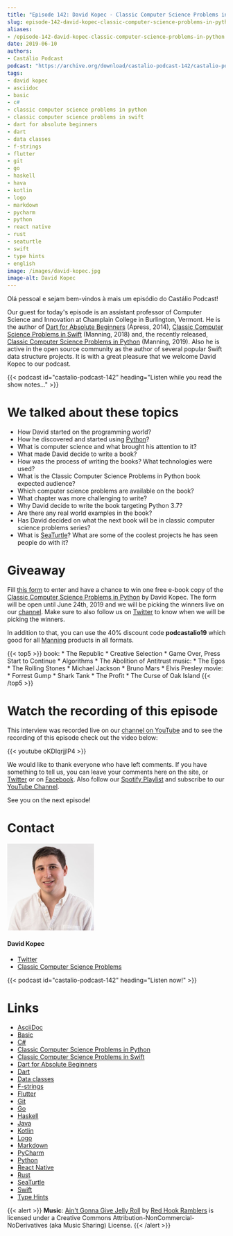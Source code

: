 ```yaml
---
title: "Episode 142: David Kopec - Classic Computer Science Problems in Python"
slug: episode-142-david-kopec-classic-computer-science-problems-in-python
aliases:
- /episode-142-david-kopec-classic-computer-science-problems-in-python.html
date: 2019-06-10
authors:
- Castálio Podcast
podcast: "https://archive.org/download/castalio-podcast-142/castalio-podcast-142.mp3"
tags:
- david kopec
- asciidoc
- basic
- c#
- classic computer science problems in python
- classic computer science problems in swift
- dart for absolute beginners
- dart
- data classes
- f-strings
- flutter
- git
- go
- haskell
- hava
- kotlin
- logo
- markdown
- pycharm
- python
- react native
- rust
- seaturtle
- swift
- type hints
- english
image: /images/david-kopec.jpg
image-alt: David Kopec
---
```


Olá pessoal e sejam bem-vindos à mais um episódio do Castálio Podcast!

Our guest for today\'s episode is an assistant professor of Computer Science
and Innovation at Champlain College in Burlington, Vermont. He is the author of
[Dart for Absolute Beginners](https://www.apress.com/us/book/9781430264811)
(Apress, 2014), [Classic Computer Science Problems in
Swift](https://www.manning.com/books/classic-computer-science-problems-in-swift)
(Manning, 2018) and, the recently released, [Classic Computer Science Problems
in
Python](https://www.manning.com/books/classic-computer-science-problems-in-python)
(Manning, 2019). Also he is active in the open source community as the author
of several popular Swift data structure projects. It is with a great pleasure
that we welcome David Kopec to our podcast.

<div class="clearfix"></div>

{{< podcast id="castalio-podcast-142" heading="Listen while you read the show notes..." >}}

# We talked about these topics

- How David started on the programming world?
- How he discovered and started using
    [Python](https://www.python.org/)?
- What is computer science and what brought his attention to it?
- What made David decide to write a book?
- How was the process of writing the books? What technologies were
    used?
- What is the Classic Computer Science Problems in Python book
    expected audience?
- Which computer science problems are available on the book?
- What chapter was more challenging to write?
- Why David decide to write the book targeting Python 3.7?
- Are there any real world examples in the book?
- Has David decided on what the next book will be in classic computer
    science problems series?
- What is [SeaTurtle](http://www.oaksnow.com/seaturtle/)? What are
    some of the coolest projects he has seen people do with it?

# Giveaway

Fill [this form](https://forms.gle/7wzYgiWGQWnqsKnw6) to enter and have a
chance to win one free e-book copy of the [Classic Computer Science Problems in
Python](https://www.manning.com/books/classic-computer-science-problems-in-python)
by David Kopec. The form will be open until June 24th, 2019 and we will be
picking the winners live on our
[channel](https://www.youtube.com/castaliopodcast). Make sure to also follow us
on [Twitter](https://twitter.com/castaliopod) to know when we will be picking
the winners.

In addition to that, you can use the 40% discount code **podcastalio19** which
good for all [Manning](https://www.manning.com/) products in all formats.

{{< top5 >}}
book:
    * The Republic
    * Creative Selection
    * Game Over, Press Start to Continue
    * Algorithms
    * The Abolition of Antitrust
music:
    * The Egos
    * The Rolling Stones
    * Michael Jackson
    * Bruno Mars
    * Elvis Presley
movie:
    * Forrest Gump
    * Shark Tank
    * The Profit
    * The Curse of Oak Island
{{< /top5 >}}

# Watch the recording of this episode

This interview was recorded live on our [channel on
YouTube](http://youtube.com/castaliopodcast) and to see the recording of this
episode check out the video below:

{{< youtube oKDIqrjjlP4 >}}

We would like to thank everyone who have left comments. If you have something
to tell us, you can leave your comments here on the site, or
[Twitter](https://twitter.com/castaliopod) or on
[Facebook](https://www.facebook.com/castaliopod). Also follow our [Spotify
Playlist](https://open.spotify.com/user/elyezermr/playlist/0PDXXZRXbJNTPVSnopiMXg)
and subscribe to our [YouTube Channel](http://youtube.com/castaliopodcast).

See you on the next episode!

# Contact

<div class="row">
    <div class="col-md-6">
        <p>
        <div class="media">
        <div class="media-left">
            <img class="media-object rounded-circle img-thumbnail" src="/images/david-kopec.jpg" alt="David Kopec" width="200px">
        </div>
        <div class="media-body">
            <h4 class="media-heading">David Kopec</h4>
            <ul class="list-unstyled">
                <li><i class="bi bi-twitter"></i> <a href="https://twitter.com/davekopec">Twitter</a></li>
                <li><i class="bi bi-link"></i> <a href="https://classicproblems.com/">Classic Computer Science Problems</a></li>
            </ul>
        </div>
        </div>
        </p>
    </div>
</div>

{{< podcast id="castalio-podcast-142" heading="Listen now!" >}}

# Links

- [AsciiDoc](http://asciidoc.org/)
- [Basic](https://en.wikipedia.org/wiki/BASIC)
- [C#](https://en.wikipedia.org/wiki/C_Sharp_%28programming_language%29)
- [Classic Computer Science Problems in Python](https://www.manning.com/books/classic-computer-science-problems-in-python)
- [Classic Computer Science Problems in Swift](https://www.manning.com/books/classic-computer-science-problems-in-swift)
- [Dart for Absolute Beginners](https://www.apress.com/us/book/9781430264811)
- [Dart](https://dart.dev/)
- [Data classes](https://docs.python.org/3.7/library/dataclasses.html)
- [F-strings](https://docs.python.org/3.7/reference/lexical_analysis.html#f-strings)
- [Flutter](https://flutter.dev/)
- [Git](https://git-scm.com/)
- [Go](https://golang.org/)
- [Haskell](https://www.haskell.org/)
- [Java](https://en.wikipedia.org/wiki/Java_%28programming_language%29)
- [Kotlin](https://kotlinlang.org/)
- [Logo](https://en.wikipedia.org/wiki/Logo_%28programming_language%29)
- [Markdown](https://daringfireball.net/projects/markdown/)
- [PyCharm](https://www.jetbrains.com/pycharm/)
- [Python](https://www.python.org/)
- [React Native](https://facebook.github.io/react-native/)
- [Rust](https://www.rust-lang.org/)
- [SeaTurtle](http://www.oaksnow.com/seaturtle/)
- [Swift](https://swift.org/)
- [Type Hints](https://docs.python.org/3/library/typing.html)

{{< alert >}}
**Music**: [Ain\'t Gonna Give Jelly
Roll](http://freemusicarchive.org/music/Red_Hook_Ramblers/Live__WFMU_on_Antique_Phonograph_Music_Program_with_MAC_Feb_8_2011/Red_Hook_Ramblers_-_12_-_Aint_Gonna_Give_Jelly_Roll)
by [Red Hook Ramblers](http://www.redhookramblers.com/) is licensed under a
Creative Commons Attribution-NonCommercial-NoDerivatives (aka Music Sharing)
License.
{{< /alert >}}

